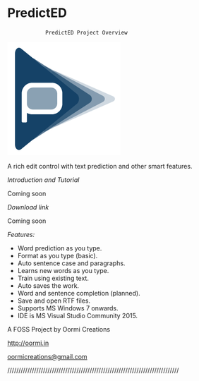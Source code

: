 # PredictED

				PredictED Project Overview

![Logo](https://github.com/oormicreations/PredictEd/blob/master/PredictEd/res/icon01.png)

A rich edit control with text prediction and other smart features.

_Introduction and Tutorial_

Coming soon

_Download link_

Coming soon

_Features:_
* Word prediction as you type.
* Format as you type (basic).
* Auto sentence case and paragraphs.
* Learns new words as you type.
* Train using existing text.
* Auto saves the work.
* Word and sentence completion (planned).
* Save and open RTF files.
* Supports MS Windows 7 onwards.
* IDE is MS Visual Studio Community 2015.


A FOSS Project by Oormi Creations

http://oormi.in

oormicreations@gmail.com

/////////////////////////////////////////////////////////////////////////////